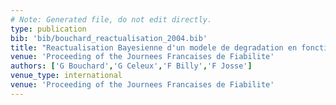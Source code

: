 ```yaml
---
# Note: Generated file, do not edit directly.
type: publication
bib: 'bib/bouchard_reactualisation_2004.bib'
title: "Reactualisation Bayesienne d'un modele de degradation en fonction du retour d'experience"
venue: 'Proceeding of the Journees Francaises de Fiabilite'
authors: ['G Bouchard','G Celeux','F Billy','F Josse']
venue_type: international
venue: 'Proceeding of the Journees Francaises de Fiabilite'
---
```

